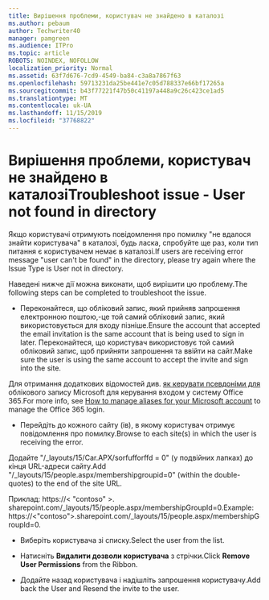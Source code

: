 ```yaml
---
title: Вирішення проблеми, користувач не знайдено в каталозі
ms.author: pebaum
author: Techwriter40
manager: pamgreen
ms.audience: ITPro
ms.topic: article
ROBOTS: NOINDEX, NOFOLLOW
localization_priority: Normal
ms.assetid: 63f7d676-7cd9-4549-ba84-c3a8a7867f63
ms.openlocfilehash: 59713231da25be441e7c05d788337e66bf17265a
ms.sourcegitcommit: b43f77221f47b50c41197a448a9c26c423ce1ad5
ms.translationtype: MT
ms.contentlocale: uk-UA
ms.lasthandoff: 11/15/2019
ms.locfileid: "37768822"
---
```

# <a name="troubleshoot-issue---user-not-found-in-directory"></a><span data-ttu-id="bc7bf-102">Вирішення проблеми, користувач не знайдено в каталозі</span><span class="sxs-lookup"><span data-stu-id="bc7bf-102">Troubleshoot issue - User not found in directory</span></span>

<span data-ttu-id="bc7bf-103">Якщо користувачі отримують повідомлення про помилку "не вдалося знайти користувача" в каталозі, будь ласка, спробуйте ще раз, коли тип питання є користувачем немає в каталозі.</span><span class="sxs-lookup"><span data-stu-id="bc7bf-103">If users are receiving error message "user can't be found" in the directory, please try again where the Issue Type is User not in directory.</span></span>

<span data-ttu-id="bc7bf-104">Наведені нижче дії можна виконати, щоб вирішити цю проблему.</span><span class="sxs-lookup"><span data-stu-id="bc7bf-104">The following steps can be completed to troubleshoot the issue.</span></span>

- <span data-ttu-id="bc7bf-105">Переконайтеся, що обліковий запис, який прийняв запрошення електронною поштою,-це той самий обліковий запис, який використовується для входу пізніше.</span><span class="sxs-lookup"><span data-stu-id="bc7bf-105">Ensure the account that accepted the email invitation is the same account that is being used to sign in later.</span></span> <span data-ttu-id="bc7bf-106">Переконайтеся, що користувач використовує той самий обліковий запис, щоб прийняти запрошення та ввійти на сайт.</span><span class="sxs-lookup"><span data-stu-id="bc7bf-106">Make sure the user is using the same account to accept the invite and sign into the site.</span></span> 

<span data-ttu-id="bc7bf-107">Для отримання додаткових відомостей див. [як керувати псевдоніми для</a> облікового запису Microsoft для керування входом у систему Office 365](https://support.microsoft.com/help/12407/microsoft-account-how-to-manage-aliases).</span><span class="sxs-lookup"><span data-stu-id="bc7bf-107">For more info, see [How to manage aliases for your Microsoft account</a> to manage the Office 365 login](https://support.microsoft.com/help/12407/microsoft-account-how-to-manage-aliases).</span></span> 

- <span data-ttu-id="bc7bf-108">Перейдіть до кожного сайту (ів), в якому користувач отримує повідомлення про помилку.</span><span class="sxs-lookup"><span data-stu-id="bc7bf-108">Browse to each site(s) in which the user is receiving the error.</span></span> 

<span data-ttu-id="bc7bf-109">Додайте "/_layouts/15/Car.APX/sorfufforffd = 0" (у подвійних лапках) до кінця URL-адреси сайту.</span><span class="sxs-lookup"><span data-stu-id="bc7bf-109">Add "/_layouts/15/people.aspx/membershipgroupid=0" (within the double-quotes) to the end of the site URL.</span></span> 

<span data-ttu-id="bc7bf-110">Приклад: https://< "contoso" >. sharepoint.com/_layouts/15/people.aspx/membershipGroupId=0.</span><span class="sxs-lookup"><span data-stu-id="bc7bf-110">Example: https://<"contoso">.sharepoint.com/_layouts/15/people.aspx/membershipGroupId=0.</span></span>

- <span data-ttu-id="bc7bf-111">Виберіть користувача зі списку.</span><span class="sxs-lookup"><span data-stu-id="bc7bf-111">Select the user from the list.</span></span>

- <span data-ttu-id="bc7bf-112">Натисніть **Видалити дозволи користувача** з стрічки.</span><span class="sxs-lookup"><span data-stu-id="bc7bf-112">Click **Remove User Permissions** from the Ribbon.</span></span> 
-  <span data-ttu-id="bc7bf-113">Додайте назад користувача і надішліть запрошення користувачу.</span><span class="sxs-lookup"><span data-stu-id="bc7bf-113">Add back the User and Resend the invite to the user.</span></span>

